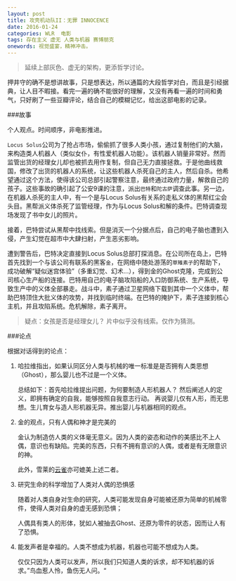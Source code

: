 ```yaml
---
layout: post
title: 攻壳机动队II：无罪 INNOCENCE
date: 2016-01-24
categories: WLR  电影
tags: 存在主义 虚无 人类与机器 赛博朋克
onewords: 视觉盛宴，精神冲击。
---
```

> 延续上部灰色、虚无的架构，更添哲学讨论。

押井守的确不是想讲故事，只是想表达，所以通篇的大段哲学对白，而且是引经据典，让人目不暇接。看完一遍的确不能很好的理解，又没有再看一遍的时间和勇气，只好刷了一些豆瓣评论，结合自己的模糊记忆，给出这部电影的记录。

###故事

个人观点。时间顺序，非电影推进。

`Locus Solus`公司为了抢占市场，偷偷抓了很多人类小孩，通过复制他们的大脑，来构造类人机器人（类似女仆，有性爱机器人功能）。该机器人销量非常好。然而监管出货的经理女儿却也被抓去用作复制，但自己无力直接拯救。于是他曲线救国，修改了出货的机器人的系统，让这些机器人杀死自己的主人，然后自杀。他希望通过这个方法，使得该公司总部引起警察注意，最终通过政府力量，解救自己的孩子。这些事故的确引起了公安9课的注意，派出`巴特`和`陀古萨`调查此事。另一边，在机器人杀死的主人中，有一个是与Locus Solus有关系的走私义体的黑帮红尘会头目。黑帮派义体杀死了监管经理，作为与Locus Solus和解的条件。巴特调查现场发现了书中女儿的照片。

接着，巴特尝试从黑帮中找线索。但是消灭一个分据点后，自己的电子脑也遭到入侵，产生幻觉在超市中大肆扫射，产生恶劣影响。

遭到警告后，巴特决定直接到Locus Solus总部打探消息。在公司所在岛上，巴特首先找到一个与该公司有联系的黑客`金`，在网络中随处游荡的`草雉素子`的帮助下，成功破解“疑似迷宫体验”（多重幻觉、幻术...），得到金的Ghost克隆，完成到公司核心生产船的连接。巴特用自己的电子脑攻陷船的入口防御系统、生产系统，导致生产中的义体全部暴走。战斗中，素子通过卫星网络下载到其中一个义体中，帮助巴特顶住大批义体的攻势，并找到临时终端。在巴特的掩护下，素子连接到核心主机，并且攻陷系统。危机解除，素子离开。

> 疑点：女孩是否是经理女儿？ 片中似乎没有线索。仅作为猜测。

###论点

根据对话得到的论点：

1. 哈拉维指出，如果认同区分人类与机械的唯一标准是是否拥有人类思想（Ghost），那么婴儿也不过是一个义体。

    总结如下：首先哈拉维提出问题，为何要制造人形机器人？ 然后阐述人的定义，即拥有确定的自我，能够按照自我意志行动。 再说婴儿仅有人形，而无思想。生儿育女与造人形机器无异。推出婴儿与机器相同的观点。

2. 金的观点，只有人偶和神才是完美的
    
    金认为制造仿人类的义体毫无意义。因为人类的姿态和动作的美感比不上人偶，意识也有缺陷。完美的东西，只有不拥有意识的人偶，或者是有无限意识的神。

    此外，雪莱的[云雀](http://baike.baidu.com/view/1275418.htm)亦可媲美上述二者。

3. 研究生命的科学增加了人类对人偶的恐惧感

    随着对人类自身对生命的研究，人类可能发现自身可能被还原为简单的机械零件，使得人类对自身的虚无感到恐惧；

    人偶具有类人的形体，犹如人被抽去Ghost、还原为零件的状态，因而让人有了恐惧。

4. 能发声者是幸福的。人类不想成为机器，机器也可能不想成为人类。

    仅仅只因为人类可以发声，所以我们只知道人类的诉求，却不知机器的诉求。”鸟血惹人怜，鱼伤无人问。“
